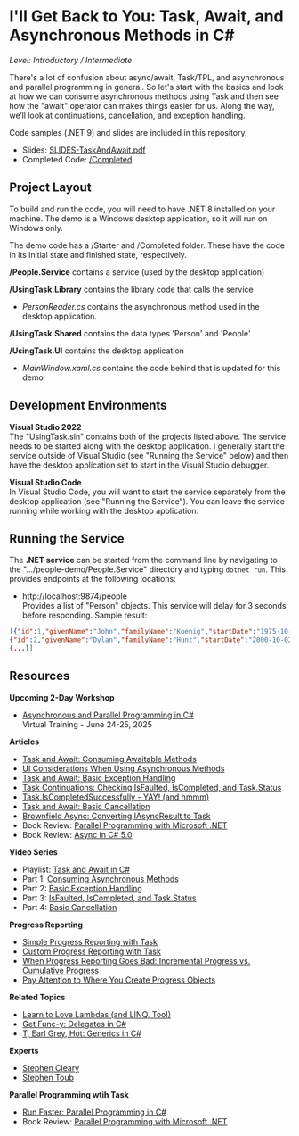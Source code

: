 # I'll Get Back to You: Task, Await, and Asynchronous Methods in C#
*Level: Introductory / Intermediate*

There's a lot of confusion about async/await, Task/TPL, and asynchronous and parallel programming in general. So let's start with the basics and look at how we can consume asynchronous methods using Task and then see how the "await" operator can makes things easier for us. Along the way, we’ll look at continuations, cancellation, and exception handling. 

Code samples (.NET 9) and slides are included in this repository.
* Slides: [SLIDES-TaskAndAwait.pdf](./SLIDES-TaskAndAwait.pdf)  
* Completed Code: [/Completed](./Completed/)

## Project Layout
To build and run the code, you will need to have .NET 8 installed on your machine. The demo is a Windows desktop application, so it will run on Windows only.  

The demo code has a /Starter and /Completed folder. These have the code in its initial state and finished state, respectively.

**/People.Service** contains a service (used by the desktop application)  

**/UsingTask.Library** contains the library code that calls the service  
* *PersonReader.cs* contains the asynchronous method used in the desktop application.  

**/UsingTask.Shared** contains the data types 'Person' and 'People'  

**/UsingTask.UI** contains the desktop application  
* *MainWindow.xaml.cs* contains the code behind that is updated for this demo

## Development Environments
**Visual Studio 2022**  
The "UsingTask.sln" contains both of the projects listed above. The service needs to be started along with the desktop application. I generally start the service outside of Visual Studio (see "Running the Service" below) and then have the desktop application set to start in the Visual Studio debugger.

**Visual Studio Code**  
In Visual Studio Code, you will want to start the service separately from the desktop application (see "Running the Service"). You can leave the service running while working with the desktop application.

## Running the Service
The **.NET service** can be started from the command line by navigating to the ".../people-demo/People.Service" directory and typing `dotnet run`. This provides endpoints at the following locations:

* http://localhost:9874/people  
Provides a list of "Person" objects. This service will delay for 3 seconds before responding. Sample result:

```json
[{"id":1,"givenName":"John","familyName":"Koenig","startDate":"1975-10-17T00:00:00-07:00","rating":6,"formatString":null},  
{"id":2,"givenName":"Dylan","familyName":"Hunt","startDate":"2000-10-02T00:00:00-07:00","rating":8,"formatString":null}, 
{...}]
```

## Resources  

**Upcoming 2-Day Workshop**  
* [Asynchronous and Parallel Programming in C#](https://vslive.com/events/training-seminars/2025/june24/home.aspx)  
Virtual Training - June 24-25, 2025

**Articles**  
* [Task and Await: Consuming Awaitable Methods](http://jeremybytes.blogspot.com/2014/12/task-and-await-consuming-awaitable.html)  
* [UI Considerations When Using Asynchronous Methods](http://jeremybytes.blogspot.com/2014/12/ui-considerations-when-using.html)  
* [Task and Await: Basic Exception Handling](http://jeremybytes.blogspot.com/2015/01/task-and-await-basic-exception-handling.html)  
* [Task Continuations: Checking IsFaulted, IsCompleted, and Task.Status](http://jeremybytes.blogspot.com/2015/01/task-continuations-checking-isfaulted.html)  
* [Task.IsCompletedSuccessfully - YAY! (and hmmm)](https://jeremybytes.blogspot.com/2019/04/taskiscompletedsuccessfully-yay-and-hmmm.html)  
* [Task and Await: Basic Cancellation](http://jeremybytes.blogspot.com/2015/01/task-and-await-basic-cancellation.html)  
* [Brownfield Async: Converting IAsyncResult to Task](http://jeremybytes.blogspot.com/2016/03/brownfield-async-converting.html)  
* Book Review: [Parallel Programming with Microsoft .NET](http://jeremybytes.blogspot.com/2014/02/book-review-parallel-programming-with.html)  
* Book Review: [Async in C# 5.0](http://jeremybytes.blogspot.com/2013/01/book-review-async-in-c-50.html)  

**Video Series**  
* Playlist: [Task and Await in C#](https://www.youtube.com/watch?v=0qiB3oW_nd8&list=PLdbkZkVDyKZWWjJ5yUdd_ooLORZgOSHSP)
* Part 1: [Consuming Asynchronous Methods](https://www.youtube.com/watch?v=0qiB3oW_nd8)
* Part 2: [Basic Exception Handling](https://www.youtube.com/watch?v=2bFp7Ob-fC8)
* Part 3: [IsFaulted, IsCompleted, and Task.Status](https://www.youtube.com/watch?v=uqvfNx2de5s)
* Part 4: [Basic Cancellation](https://www.youtube.com/watch?v=q5wpZaGJ4wY)

**Progress Reporting**  
* [Simple Progress Reporting with Task](https://jeremybytes.blogspot.com/2016/12/simple-progress-reporting-with-task.html)
* [Custom Progress Reporting with Task](https://jeremybytes.blogspot.com/2016/12/custom-progress-reporting-with-task.html)
* [When Progress Reporting Goes Bad: Incremental Progress vs. Cumulative Progress](https://jeremybytes.blogspot.com/2016/12/incremental-progress-reporting-vs.html)
* [Pay Attention to Where You Create Progress Objects](https://jeremybytes.blogspot.com/2015/07/pay-attention-to-where-you-create.html)

**Related Topics**
* [Learn to Love Lambdas (and LINQ, Too!)](http://www.jeremybytes.com/Demos.aspx#LLL)
* [Get Func-y: Delegates in C#](http://www.jeremybytes.com/Demos.aspx#GF) 
* [T, Earl Grey, Hot: Generics in C#](http://www.jeremybytes.com/Demos.aspx#GEN)

**Experts**  
* [Stephen Cleary](http://blog.stephencleary.com/)
* [Stephen Toub](https://devblogs.microsoft.com/dotnet/author/toub/)

**Parallel Programming wtih Task**  
* [Run Faster: Parallel Programming in C#](http://www.jeremybytes.com/Demos.aspx#ParallelProgramming)  
* Book Review: [Parallel Programming with Microsoft .NET](https://jeremybytes.blogspot.com/2014/02/book-review-parallel-programming-with.html)  